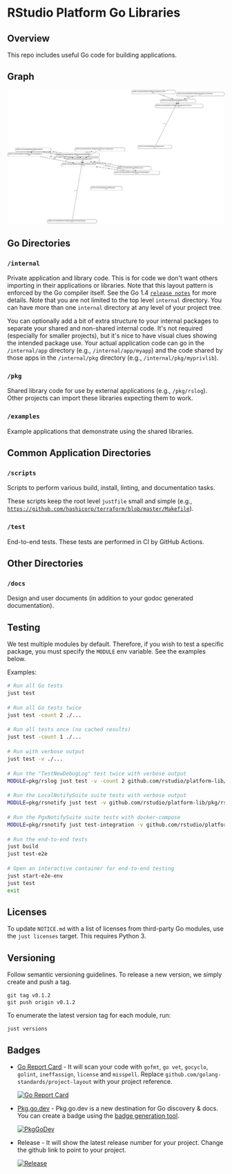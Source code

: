# RStudio Platform Go Libraries

## Overview

This repo includes useful Go code for building applications.

## Graph

![Dependency Graph](graph.svg)

## Go Directories

### `/internal`

Private application and library code. This is for code we don't want others
importing in their applications or libraries. Note that this layout pattern is
enforced by the Go compiler itself. See the Go 1.4
[`release notes`](https://golang.org/doc/go1.4#internalpackages) for more
details. Note that you are not limited to the top level `internal` directory.
You can have more than one `internal` directory at any level of your project
tree.

You can optionally add a bit of extra structure to your internal packages to
separate your shared and non-shared internal code. It's not required (especially
for smaller projects), but it's nice to have visual clues showing the intended
package use. Your actual application code can go in the `/internal/app`
directory (e.g., `/internal/app/myapp`) and the code shared by those apps in the
`/internal/pkg` directory (e.g., `/internal/pkg/myprivlib`).

### `/pkg`

Shared library code for use by external applications (e.g., `/pkg/rslog`).
Other projects can import these libraries expecting them to work.

### `/examples`

Example applications that demonstrate using the shared libraries.

## Common Application Directories

### `/scripts`

Scripts to perform various build, install, linting, and documentation tasks.

These scripts keep the root level `justfile` small and simple (e.g.,
[`https://github.com/hashicorp/terraform/blob/master/Makefile`](https://github.com/hashicorp/terraform/blob/master/Makefile)).

### `/test`

End-to-end tests. These tests are performed in CI by GitHub Actions.

## Other Directories

### `/docs`

Design and user documents (in addition to your godoc generated documentation).

## Testing

We test multiple modules by default. Therefore, if you wish to test a specific
package, you must specify the `MODULE` env variable. See the examples below. 

Examples:

```bash
# Run all Go tests
just test

# Run all Go tests twice
just test -count 2 ./...

# Run all tests once (no cached results)
just test -count 1 ./...

# Run with verbose output
just test -v ./...

# Run the "TestNewDebugLog" test twice with verbose output
MODULE=pkg/rslog just test -v -count 2 github.com/rstudio/platform-lib/pkg/rslog/debug -testify.m=TestNewDebugLog

# Run the LocalNotifySuite suite tests with verbose output
MODULE=pkg/rsnotify just test -v github.com/rstudio/platform-lib/pkg/rsnotify/locallistener -check.f=LocalNotifySuite

# Run the PgxNotifySuite suite tests with docker-compose
MODULE=pkg/rsnotify just test-integration -v github.com/rstudio/platform-lib/pkg/rsnotify/pgxlistener -check.f=PgxNotifySuite

# Run the end-to-end tests
just build
just test-e2e

# Open an interactive container for end-to-end testing
just start-e2e-env
just test
exit
```

## Licenses

To update `NOTICE.md` with a list of licenses from third-party Go modules,
use the `just licenses` target. This requires Python 3.

## Versioning

Follow semantic versioning guidelines. To release a new version, we simply
create and push a tag.

```shell
git tag v0.1.2
git push origin v0.1.2
```

To enumerate the latest version tag for each module, run:

```shell
just versions
```

## Badges

* [Go Report Card](https://goreportcard.com/) - It will scan your code with
  `gofmt`, `go vet`, `gocyclo`, `golint`, `ineffassign`, `license` and
  `misspell`. Replace `github.com/golang-standards/project-layout` with your
  project reference.

    [![Go Report Card](https://goreportcard.com/badge/github.com/rstudio/platform-lib?style=flat-square)](https://goreportcard.com/report/github.com/rstudio/platform-lib)

* [Pkg.go.dev](https://pkg.go.dev) - Pkg.go.dev is a new destination for Go
  discovery & docs. You can create a badge using the
  [badge generation tool](https://pkg.go.dev/badge).

    [![PkgGoDev](https://pkg.go.dev/badge/github.com/rstudio/platform-lib)](https://pkg.go.dev/github.com/rstudio/platform-lib)

* Release - It will show the latest release number for your project. Change the
  github link to point to your project.

    [![Release](https://img.shields.io/github/release/rstudio/platform-lib.svg?style=flat-square)](https://github.com/rstudio/platform-lib/releases/latest)
